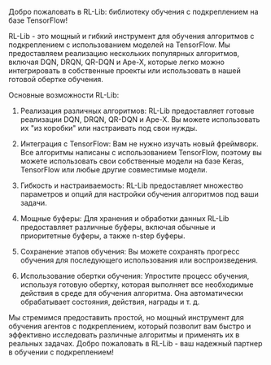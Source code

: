 Добро пожаловать в RL-Lib: библиотеку обучения с подкреплением на базе TensorFlow!

RL-Lib - это мощный и гибкий инструмент для обучения алгоритмов с подкреплением с использованием моделей на TensorFlow. Мы предоставляем реализацию нескольких популярных алгоритмов, включая DQN, DRQN, QR-DQN и Ape-X, которые легко можно интегрировать в собственные проекты или использовать в нашей готовой обертке обучения.

Основные возможности RL-Lib:

1. Реализация различных алгоритмов: RL-Lib предоставляет готовые реализации DQN, DRQN, QR-DQN и Ape-X. Вы можете использовать их "из коробки" или настраивать под свои нужды.

2. Интеграция с TensorFlow: Вам не нужно изучать новый фреймворк. Все алгоритмы написаны с использованием TensorFlow, поэтому вы можете использовать свои собственные модели на базе Keras, TensorFlow или любые другие совместимые модели.

3. Гибкость и настраиваемость: RL-Lib предоставляет множество параметров и опций для настройки обучения алгоритмов под ваши задачи.

4. Мощные буферы: Для хранения и обработки данных RL-Lib предоставляет различные буферы, включая обычные и приоритетные буферы, а также n-step буферы.

5. Сохранение этапов обучения: Вы можете сохранять прогресс обучения для последующего использования или воспроизведения.

6. Использование обертки обучения: Упростите процесс обучения, используя готовую обертку, которая выполняет все необходимые действия в среде для обучения алгоритма. Она автоматически обрабатывает состояния, действия, награды и т. д.

Мы стремимся предоставить простой, но мощный инструмент для обучения агентов с подкреплением, который позволит вам быстро и эффективно исследовать различные алгоритмы и применять их в реальных задачах. Добро пожаловать в RL-Lib - ваш надежный партнер в обучении с подкреплением!
